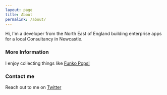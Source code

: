```yaml
---
layout: page
title: About
permalink: /about/
---
```


Hi, I'm a developer from the North East of England building enterprise apps for a local Consultancy in Newcastle.

### More Information

I enjoy collecting things like [Funko Pops!](https://alexhedley.github.io/funkopop/)

### Contact me

Reach out to me on [Twitter](https://twitter.com/alexhedley)